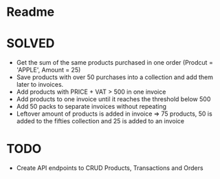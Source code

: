 # Readme

# SOLVED
* Get the sum of the same products purchased in one order (Prodcut = 'APPLE', Amount = 25)
* Save products with over 50 purchases into a collection and add them later to invoices. 
* Add products with PRICE + VAT > 500 in one invoice
* Add products to one invoice until it reaches the threshold below 500
* Add 50 packs to separate invoices without repeating
* Leftover amount of products is added in invoice => 75 products, 50 is added to the fifties collection and 25 is added to an invoice 

# TODO
* Create API endpoints to CRUD Products, Transactions and Orders